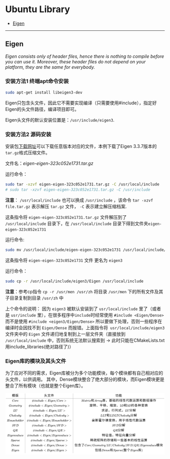 # Ubuntu Library

- [Eigen](d#eigen)

---
## Eigen

*Eigen consists only of header files, hence there is nothing to compile before you can use it. Moreover, these header files do not depend on your platform, they are the same for everybody.*

### 安装方法1 终端apt命令安装   
```bash
sudo apt-get install libeigen3-dev
```
Eigen只包含头文件，因此它不需要实现编译（只需要使用#include），指定好Eigen的头文件路径，编译项目即可。    

Eigen头文件的默认安装位置是：`/usr/include/eigen3`.    

### 安装方法2 源码安装
安装包[下载网址](http://eigen.tuxfamily.org/index.php?title=Main_Page)可以下载任意版本对应的文件，本例下载了Eigen 3.3.7版本的`tar.gz`格式压缩文件。

文件名：*eigen-eigen-323c052e1731.tar.gz*

运行命令：
```bash
sudo tar -xzvf eigen-eigen-323c052e1731.tar.gz -C /usr/local/include
# sudo tar -xzvf eigen-eigen-323c052e1731.tar.gz -C /usr/include
```
**注意**： `/usr/local/include` 也可以换成 `/usr/include` ，该命令 `tar -xzvf file.tar.gz` 表示解压 `tar.gz` 文件， `-C` 表示建立解压缩档案.    

这条指令将 `eigen-eigen-323c052e1731.tar.gz` 文件解压到了 `/usr/local/include` 目录下，在 `/usr/local/include` 目录下得到文件夹`eigen-eigen-323c052e1731`    

运行命令:    
```bash
sudo mv /usr/local/include/eigen-eigen-323c052e1731 /usr/local/include/eigen3
```
这条指令将 `eigen-eigen-323c052e1731` 文件 更名为 `eigen3`

运行命令：    
```bash
sudo cp -r /usr/local/include/eigen3/Eigen /usr/local/include
```
**注意**：参考cp指令 `cp -r /usr/men /usr/zh` 将目录 `/usr/men` 下的所有文件及其子目录复制到目录 `/usr/zh` 中

上个命令的说明：
因为 `eigen3` 被默认安装到了 `usr/local/include` 里了（或者是 `usr/include` 里），在很多程序中`include`时经常使用 `#include <Eigen/Dense>` 而不是使用 `#include <eigen3/Eigen/Dense>` 所以要做下处理，否则一些程序在编译时会因找不到 `Eigen/Dense` 而报错。上面指令将` usr/local/include/eigen3` 文件夹中的 `Eigen` 文件递归地复制到上一层文件夹（直接放到 `/usr/local/include` 中，否则系统无法默认搜索到 -> 此时只能在CMakeLists.txt用include_libraries(绝对路径了)）

### Eigen库的模块及其头文件
为了应对不同的需求，Eigen库被分为多个功能模块，每个模块都有自己相对应的头文件，以供调用。 其中，Dense模块整合了绝大部分的模块，而Eigen模块更是整合了所有模块（也就是整个Eigen库）。

![eigen](../img/eigen.svg)     

